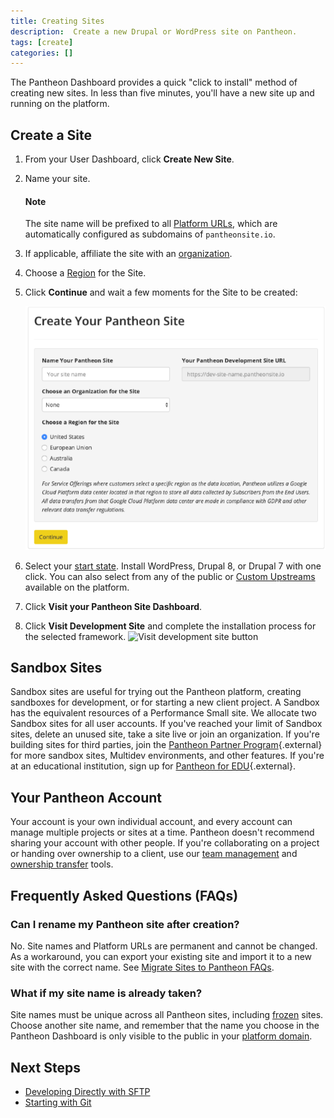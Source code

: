 ```yaml
---
title: Creating Sites
description:  Create a new Drupal or WordPress site on Pantheon.
tags: [create]
categories: []
---
```

The Pantheon Dashboard provides a quick "click to install" method of creating new sites. In less than five minutes, you'll have a new site up and running on the platform.

## Create a Site

1.  From your User Dashboard, click **Create New Site**.
2.  Name your site.

    <div class="alert alert-info">
    <h4 class="info">Note</h4>
    <p>The site name will be prefixed to all <a href="/docs/domains/#platform-domains">Platform URLs</a>, which are automatically configured as subdomains of <code>pantheonsite.io</code>.
    </p></div>
3.  If applicable, affiliate the site with an [organization](/docs/organization-dashboard/#new-sites).
4.  Choose a [Region](/docs/regions/) for the Site.
5.  Click **Continue** and wait a few moments for the Site to be created:

    ![Select a Region from the Create Your Pantheon Site screen](/source/docs/assets/images/dashboard/create-pantheon-site.png "Select a Region from the Create Your Pantheon Site screen")

6.  Select your [start state](/docs/start-state). Install WordPress, Drupal 8, or Drupal 7 with one click. You can also select from any of the public or [Custom Upstreams](/docs/custom-upstream) available on the platform.
7.  Click **Visit your Pantheon Site Dashboard**.
8.  Click **Visit Development Site** and complete the installation process for the selected framework.
 ![Visit development site button](/source/docs/assets/images/dashboard/visit-development-site.png)

## Sandbox Sites

Sandbox sites are useful for trying out the Pantheon platform, creating sandboxes for development, or for starting a new client project. A Sandbox has the equivalent resources of a Performance Small site. We allocate two Sandbox sites for all user accounts. If you've reached your limit of Sandbox sites, delete an unused site, take a site live or join an organization. If you're building sites for third parties, join the [Pantheon Partner Program](http://pantheon.io/agencies/partner-program){.external} for more sandbox sites, Multidev environments, and other features. If you're at an educational institution, sign up for [Pantheon for EDU](https://pantheon.io/pantheon-top-edu){.external}.

## Your Pantheon Account
Your account is your own individual account, and every account can manage multiple projects or sites at a time. Pantheon doesn't recommend sharing your account with other people. If you're collaborating on a project or handing over ownership to a client, use our [team management](/docs/team-management) and [ownership transfer](/docs/site-owner-faq/#billing-tasks) tools.

## Frequently Asked Questions (FAQs)

### Can I rename my Pantheon site after creation?
No. Site names and Platform URLs are permanent and cannot be changed. As a workaround, you can export your existing site and import it to a new site with the correct name. See <a href="/docs/migrate/#how-do-i-clone-an-existing-pantheon-site" data-proofer-ignore>Migrate Sites to Pantheon FAQs</a>.

### What if my site name is already taken?

Site names must be unique across all Pantheon sites, including [frozen](/docs/platform-considerations/#inactive-site-freezing) sites. Choose another site name, and remember that the name you choose in the Pantheon Dashboard is only visible to the public in your [platform domain](/docs/domains/#platform-domains).

## Next Steps
 - [Developing Directly with SFTP](/docs/sftp/)
 - [Starting with Git](/docs/git/)
